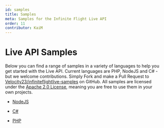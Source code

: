 ```yaml
---
id: samples
title: Samples
meta: Samples for the Infinite Flight Live API
order: 11
contributor: KaiM
---
```


# Live API Samples

Below you can find a range of samples in a variety of languages to help you get started with the Live API. Current languages are PHP, NodeJS and C# - but we welcome contributions. Simply Fork and make a Pull Request to [Velocity23/infiniteflightlive-samples](https://github.com/Velocity23/infiniteflightlive-samples) on GitHub. All samples are licensed under the [Apache 2.0 License](https://github.com/Velocity23/infiniteflightlive-samples/blob/master/LICENSE), meaning you are free to use them in your own projects. 

- [NodeJS](https://github.com/Velocity23/infiniteflightlive-samples/tree/master/NodeJS)
- [C#](https://github.com/Velocity23/infiniteflightlive-samples/tree/master/C%23)

- [PHP](https://github.com/Velocity23/infiniteflightlive-samples/tree/master/PHP)